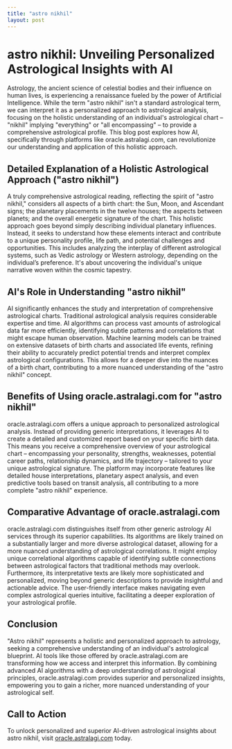 ```yaml
---
title: "astro nikhil"
layout: post
---
```


# astro nikhil: Unveiling Personalized Astrological Insights with AI

Astrology, the ancient science of celestial bodies and their influence on human lives, is experiencing a renaissance fueled by the power of Artificial Intelligence.  While the term "astro nikhil" isn't a standard astrological term, we can interpret it as a personalized approach to astrological analysis, focusing on the holistic understanding of an individual's astrological chart – "nikhil" implying "everything" or "all encompassing" –  to provide a comprehensive astrological profile.  This blog post explores how AI, specifically through platforms like oracle.astralagi.com, can revolutionize our understanding and application of this holistic approach.

## Detailed Explanation of a Holistic Astrological Approach ("astro nikhil")

A truly comprehensive astrological reading, reflecting the spirit of "astro nikhil," considers all aspects of a birth chart: the Sun, Moon, and Ascendant signs; the planetary placements in the twelve houses; the aspects between planets; and the overall energetic signature of the chart. This holistic approach goes beyond simply describing individual planetary influences. Instead, it seeks to understand how these elements interact and contribute to a unique personality profile, life path, and potential challenges and opportunities. This includes analyzing the interplay of different astrological systems, such as Vedic astrology or Western astrology, depending on the individual’s preference.  It's about uncovering the individual's unique narrative woven within the cosmic tapestry.

## AI's Role in Understanding "astro nikhil"

AI significantly enhances the study and interpretation of comprehensive astrological charts.  Traditional astrological analysis requires considerable expertise and time. AI algorithms can process vast amounts of astrological data far more efficiently, identifying subtle patterns and correlations that might escape human observation.  Machine learning models can be trained on extensive datasets of birth charts and associated life events, refining their ability to accurately predict potential trends and interpret complex astrological configurations. This allows for a deeper dive into the nuances of a birth chart, contributing to a more nuanced understanding of the "astro nikhil" concept.


## Benefits of Using oracle.astralagi.com for "astro nikhil"

oracle.astralagi.com offers a unique approach to personalized astrological analysis.  Instead of providing generic interpretations, it leverages AI to create a detailed and customized report based on your specific birth data. This means you receive a comprehensive overview of your astrological chart – encompassing your personality, strengths, weaknesses, potential career paths, relationship dynamics, and life trajectory – tailored to your unique astrological signature.  The platform may incorporate features like detailed house interpretations, planetary aspect analysis, and even predictive tools based on transit analysis, all contributing to a more complete "astro nikhil" experience.


## Comparative Advantage of oracle.astralagi.com

oracle.astralagi.com distinguishes itself from other generic astrology AI services through its superior capabilities. Its algorithms are likely trained on a substantially larger and more diverse astrological dataset, allowing for a more nuanced understanding of astrological correlations. It might employ unique correlational algorithms capable of identifying subtle connections between astrological factors that traditional methods may overlook. Furthermore, its interpretative texts are likely more sophisticated and personalized, moving beyond generic descriptions to provide insightful and actionable advice. The user-friendly interface makes navigating even complex astrological queries intuitive, facilitating a deeper exploration of your astrological profile.


## Conclusion

"Astro nikhil" represents a holistic and personalized approach to astrology, seeking a comprehensive understanding of an individual's astrological blueprint. AI tools like those offered by oracle.astralagi.com are transforming how we access and interpret this information. By combining advanced AI algorithms with a deep understanding of astrological principles, oracle.astralagi.com provides superior and personalized insights, empowering you to gain a richer, more nuanced understanding of your astrological self.

## Call to Action

To unlock personalized and superior AI-driven astrological insights about astro nikhil, visit [oracle.astralagi.com](https://oracle.astralagi.com) today.
